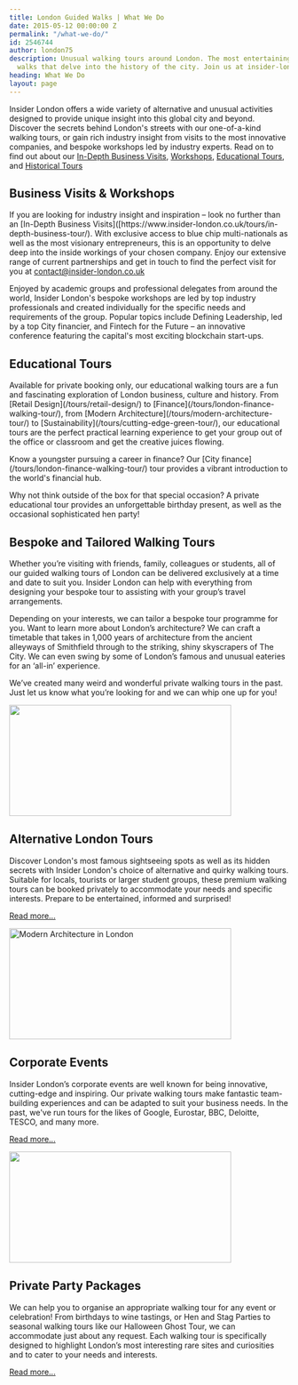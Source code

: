 ```yaml
---
title: London Guided Walks | What We Do
date: 2015-05-12 00:00:00 Z
permalink: "/what-we-do/"
id: 2546744
author: london75
description: Unusual walking tours around London. The most entertaining London guided
  walks that delve into the history of the city. Join us at insider-london.co.uk.
heading: What We Do
layout: page
---
```


Insider London offers a wide variety of alternative and unusual activities designed to provide unique insight into this global city and beyond. Discover the secrets behind London's streets with our one-of-a-kind walking tours, or gain rich industry insight from visits to the most innovative companies, and bespoke workshops led by industry experts. Read on to find out about our [In-Depth Business Visits](https://www.insider-london.co.uk/tours/in-depth-business-tour/), 
[Workshops](https://www.insider-london.co.uk/tours/in-depth-business-tour/), [Educational Tours](https://www.insider-london.co.uk/tours/educational-walking-tours/),​and [Historical Tours](https://www.insider-london.co.uk/tours/historical-walking-tours/)

## Business Visits & Workshops

<p>If you are looking for industry insight and inspiration – look no further than an [In-Depth Business Visits]([https://www.insider-london.co.uk/tours/in-depth-business-tour/). With exclusive access to blue chip multi-nationals as well as the most visionary entrepreneurs, this is an opportunity to delve deep into the inside workings of your chosen company. Enjoy our extensive range of current partnerships and get in touch to find the perfect visit for you at <a href="mailto:contact@insider-london.co.uk">contact@insider-london.co.uk</a> </p>


<p>Enjoyed by academic groups and professional delegates from around the world, Insider London's bespoke workshops are led by top industry professionals and created individually for the specific needs and requirements of the group. Popular topics include Defining Leadership, led by a top City financier, and Fintech for the Future – an innovative conference featuring the capital's most exciting blockchain start-ups.</p>

## Educational Tours


<p>Available for private booking only, our educational walking tours are a fun and fascinating exploration of London business, culture and history. From [Retail Design](/tours/retail-design/) to [Finance](/tours/london-finance-walking-tour/),  from [Modern Architecture](/tours/modern-architecture-tour/) to [Sustainability](/tours/cutting-edge-green-tour/), our educational tours are the perfect practical learning experience to get your group out of the office or classroom and get the creative juices flowing. </p>


<p> Know a youngster pursuing a career in finance? Our [City finance](/tours/london-finance-walking-tour/) tour provides a vibrant introduction to the world's financial hub. </p>


<p>Why not think outside of the box for that special occasion? A private educational tour provides an unforgettable birthday present, as well as the occasional sophisticated hen party!</p>

<div>
<h2>Bespoke and Tailored Walking Tours</h2>
<p>Whether you’re visiting with friends, family, colleagues or students, all of our guided walking tours of London can be delivered exclusively at a time and date to suit you. Insider London can help with everything from designing your bespoke tour to assisting with your group’s travel arrangements.</p>
<p>Depending on your interests, we can tailor a bespoke tour programme for you. Want to learn more about London’s architecture? We can craft a timetable that takes in 1,000 years of architecture from the ancient alleyways of Smithfield through to the striking, shiny skyscrapers of The City. We can even swing by some of London’s famous and unusual eateries for an ‘all-in’ experience.</p>
<p>We’ve created many weird and wonderful private walking tours in the past. Just let us know what you’re looking for and we can whip one up for you!</p>
<img src="/wp-content/uploads/2015/04/5103793738_5df66b09ba_o-400x200.jpeg" width="400" height="200" alt="" title="" />
</div>

<div>
	<h2>Alternative London Tours</h2>
	<p>Discover London's most famous sightseeing spots as well as its hidden secrets with Insider London's choice of alternative and quirky walking tours. Suitable for locals, tourists or larger student groups, these premium walking tours can be booked privately to accommodate your needs and specific interests. Prepare to be entertained, informed and surprised!</p>
	<p><a href="/alternative-london-tours" title="">Read more...</a></p>
	<img src="/wp-content/uploads/2015/04/Modern-Architecture-400x200.jpg" width="400" height="200" alt="Modern Architecture in London" title="Modern Architecture in London" />
</div>

<div>
	<h2>Corporate Events</h2>
	<p>Insider London’s corporate events are well known for being innovative, cutting-edge and inspiring. Our private walking tours make fantastic team-building experiences and can be adapted to suit your business needs. In the past, we've run tours for the likes of Google, Eurostar, BBC, Deloitte, TESCO, and many more.</p>
	<p><a href="/corporate-events/">Read more...</a></p>
	<img src="/wp-content/uploads/2015/05/Fotolia_24879531_M-400x200.jpg" width="400" height="200" alt="" title="" />
</div>

<div>
<h2>Private Party Packages</h2>
<p>We can help you to organise an appropriate walking tour for any event or celebration! From birthdays to wine tastings, or Hen and Stag Parties to seasonal walking tours like our Halloween Ghost Tour, we can accommodate just about any request. Each walking tour is specifically designed to highlight London’s most interesting rare sites and curiosities and to cater to your needs and interests.</p>
<p><a href="/tours/private-tours/" title="" target="_self">Read more...</a></p>
</div>
